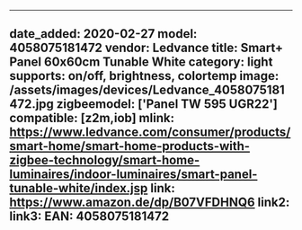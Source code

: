 
---
date_added: 2020-02-27
model: 4058075181472
vendor: Ledvance
title: Smart+ Panel 60x60cm Tunable White
category: light
supports: on/off, brightness, colortemp
image: /assets/images/devices/Ledvance_4058075181472.jpg
zigbeemodel: ['Panel TW 595 UGR22']
compatible: [z2m,iob]
mlink: https://www.ledvance.com/consumer/products/smart-home/smart-home-products-with-zigbee-technology/smart-home-luminaires/indoor-luminaires/smart-panel-tunable-white/index.jsp
link: https://www.amazon.de/dp/B07VFDHNQ6
link2: 
link3: 
EAN: 4058075181472
---
